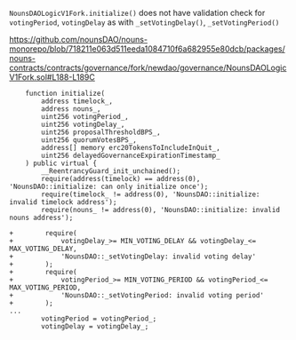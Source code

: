 `NounsDAOLogicV1Fork.initialize()` does not have validation check for `votingPeriod`, `votingDelay` as with `_setVotingDelay()`, `_setVotingPeriod()`

https://github.com/nounsDAO/nouns-monorepo/blob/718211e063d511eeda1084710f6a682955e80dcb/packages/nouns-contracts/contracts/governance/fork/newdao/governance/NounsDAOLogicV1Fork.sol#L188-L189C

```solidity
    function initialize(
        address timelock_,
        address nouns_,
        uint256 votingPeriod_,
        uint256 votingDelay_,
        uint256 proposalThresholdBPS_,
        uint256 quorumVotesBPS_,
        address[] memory erc20TokensToIncludeInQuit_,
        uint256 delayedGovernanceExpirationTimestamp_
    ) public virtual {
        __ReentrancyGuard_init_unchained();
        require(address(timelock) == address(0), 'NounsDAO::initialize: can only initialize once');
        require(timelock_ != address(0), 'NounsDAO::initialize: invalid timelock address');
        require(nouns_ != address(0), 'NounsDAO::initialize: invalid nouns address');

+        require(
+            votingDelay_>= MIN_VOTING_DELAY && votingDelay_<= MAX_VOTING_DELAY,
+            'NounsDAO::_setVotingDelay: invalid voting delay'
+        );
+        require(
+            votingPeriod_>= MIN_VOTING_PERIOD && votingPeriod_<= MAX_VOTING_PERIOD,
+            'NounsDAO::_setVotingPeriod: invalid voting period'
+        );
...
        votingPeriod = votingPeriod_;
        votingDelay = votingDelay_;
```